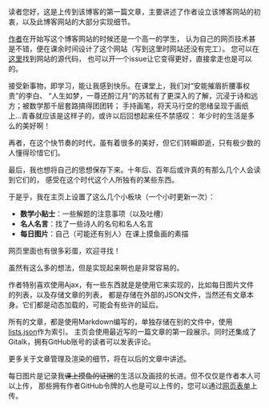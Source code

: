 读者您好，这是上传到该博客的第一篇文章，主要讲述了作者设立该博客网站的初衷，以及此博客网站的大部分实现细节。

[作者](https://github.com/jason-bowen-zheng)在开始写这个博客网站的时候还是一个高一的学生，
认为自己的网页技术甚是不错，便在课余时间设计了这个网站（写到这里时网站还没有完工）。
您可以在[这里](https://github.com/jason-bowen-zheng/jason-bowen-zheng.github.io)找到网站的源代码，
也可以开一个issue让它变得更好，直接拿走也是可以的。

接受新事物，即学习，能让我感到快乐。在课堂上，我们对“安能摧眉折腰事权贵”的李白、
“人生如梦，一尊还酹江月”的苏轼有了更深入的了解，沉浸于诗和远方；被数学那千层套路搞得团团转；
手持画笔，将天马行空的思绪呈现于画纸上...青春就应该是这样子的，或许以后回想起来任不禁感叹：
年少时的生活是多么的美好啊！

再者，在这个快节奏的时代，虽有着很多的美好，但它们转瞬即逝，只有极少数的人懂得珍惜它们。

最后，我也想将自己的思想保存下来。十年后、百年后或许真的有那么几个人会读到它们的，
感受在这个时代这个人所独有的某些东西。

于是乎，我在主页上设置了这么几个小板块（一个小时更新一次）：

- **数学小贴士**：一些解题的注意事项（以及吐槽）
- **名人名言**：找了一些诗人的名句和名人名言
- **每日图片**：自己（可能还有别人）在课上摸鱼画的素描

网页里面也有很多彩蛋，欢迎寻找！

虽然有这么多的想法，但是实现起来啊也是非常容易的。

作者特别喜欢使用Ajax，有一些东西就是是使用它来实现的，比如每日图片文件的列表，以及存储文章的列表，
都是存储在外部的JSON文件，当然还有文章本身。它们都是动态加载的，可能会有些许的延后。

所有的文章，都是使用Markdown编写的，单独存储在别的文件中，使用[lists.json](articles/lists.json)作为索引。
主页会使用最近写的一篇文章的第一段展示。同时还集成了Gitalk，拥有GitHub账号的读者可以发表评论。

更多关于文章管理及渲染的细节，将在以后的文章中讲述。

每日图片是记录我~~课上摸鱼的证据~~的生活以及画技的长进。但不仅仅是作者本人可以上传，
那些拥有作者GitHub令牌的人也是可以上传的，您可以通过[网页表单](upload.html)上传。
